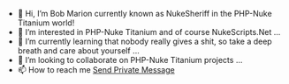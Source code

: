 - 👋 Hi, I’m Bob Marion currently known as NukeSheriff in the PHP-Nuke Titanium world!
- 👀 I’m interested in PHP-Nuke Titanium and of course NukeScripts.Net ...
- 🌱 I’m currently learning that nobody really gives a shit, so take a deep breath and care about yourself ...
- 💞️ I’m looking to collaborate on PHP-Nuke Titanium projects ...
- 📫 How to reach me <a href="https://www.86it.us/modules.php?name=Profile&mode=viewprofile&u=50" target="_blank" rel="noopener noreferrer">Send Private Message</a>

<!---
NukeSheriff/NukeSheriff is a ✨ special ✨ repository because its `README.md` (this file) appears on your GitHub profile.
You can click the Preview link to take a look at your changes.
--->

